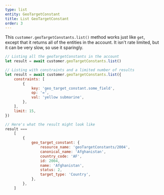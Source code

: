 ```yaml
---
type: list
entity: GeoTargetConstant
title: List GeoTargetConstant
order: 3
---
```


This `customer.geoTargetConstants.list()` method works just like `get`, except that it returns all of the entities in the account. It isn't rate limited, but it can be very slow, so use it sparingly.

```javascript
// Listing all the geoTargetConstants in the account
let result = await customer.geoTargetConstants.list()

// Listing with constraints and a limited number of results
let result = await customer.geoTargetConstants.list({
    constraints: [
        {
            key: 'geo_target_constant.some_field',
            op: '=',
            val: 'yellow submarine',
        },
    ],
    limit: 15,
})

// Here's what the result might look like
result ===
    [
        {
            geo_target_constant: {
                resource_name: 'geoTargetConstants/2004',
                canonical_name: 'Afghanistan',
                country_code: 'AF',
                id: 2004,
                name: 'Afghanistan',
                status: 2,
                target_type: 'Country',
            },
        },
    ]
```
